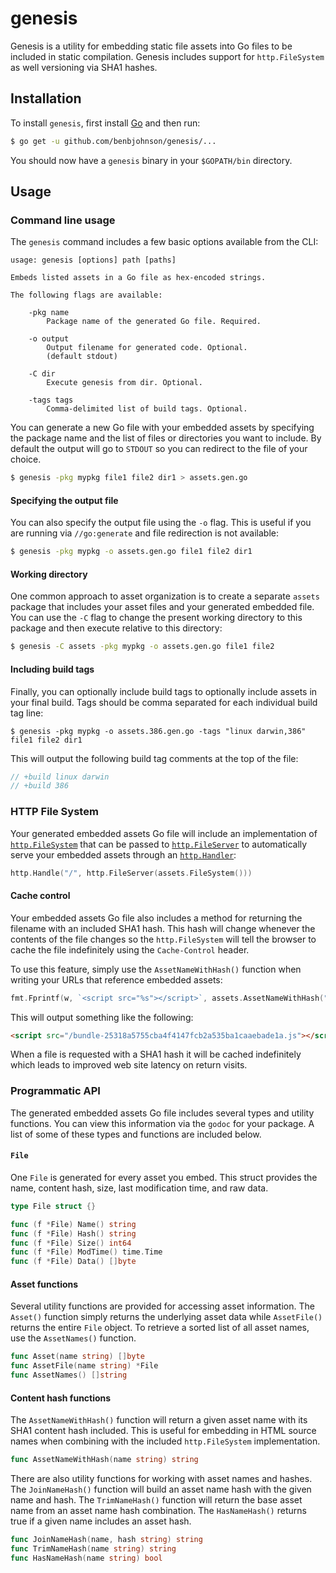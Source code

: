 genesis
=======

Genesis is a utility for embedding static file assets into Go files to be
included in static compilation. Genesis includes support for `http.FileSystem`
as well versioning via SHA1 hashes.


## Installation

To install `genesis`, first install [Go](https://golang.org/) and then run:

```sh
$ go get -u github.com/benbjohnson/genesis/...
```

You should now have a `genesis` binary in your `$GOPATH/bin` directory.


## Usage

### Command line usage

The `genesis` command includes a few basic options available from the CLI:

```
usage: genesis [options] path [paths]

Embeds listed assets in a Go file as hex-encoded strings.

The following flags are available:

	-pkg name
		Package name of the generated Go file. Required.

	-o output
		Output filename for generated code. Optional.
		(default stdout)

	-C dir
		Execute genesis from dir. Optional.

	-tags tags
		Comma-delimited list of build tags. Optional.

```

You can generate a new Go file with your embedded assets by specifying the
package name and the list of files or directories you want to include. By
default the output will go to `STDOUT` so you can redirect to the file of your
choice.

```sh
$ genesis -pkg mypkg file1 file2 dir1 > assets.gen.go
```


#### Specifying the output file

You can also specify the output file using the `-o` flag. This is useful if you
are running via `//go:generate` and file redirection is not available:

```sh
$ genesis -pkg mypkg -o assets.gen.go file1 file2 dir1
```


#### Working directory

One common approach to asset organization is to create a separate `assets`
package that includes your asset files and your generated embedded file. You
can use the `-C` flag to change the present working directory to this package
and then execute relative to this directory:

```sh
$ genesis -C assets -pkg mypkg -o assets.gen.go file1 file2
```


#### Including build tags

Finally, you can optionally include build tags to optionally include assets
in your final build. Tags should be comma separated for each individual build
tag line:

```
$ genesis -pkg mypkg -o assets.386.gen.go -tags "linux darwin,386" file1 file2 dir1
```

This will output the following build tag comments at the top of the file:

```go
// +build linux darwin
// +build 386
```


### HTTP File System

Your generated embedded assets Go file will include an implementation of
[`http.FileSystem`](https://golang.org/pkg/net/http/#FileSystem) that can be
passed to [`http.FileServer`](https://golang.org/pkg/net/http/#FileServer) to automatically serve your embedded assets
through an [`http.Handler`](https://golang.org/pkg/net/http/#Handler):

```go
http.Handle("/", http.FileServer(assets.FileSystem()))
```

#### Cache control

Your embedded assets Go file also includes a method for returning the filename
with an included SHA1 hash. This hash will change whenever the contents of the
file changes so the `http.FileSystem` will tell the browser to cache the file
indefinitely using the `Cache-Control` header.

To use this feature, simply use the `AssetNameWithHash()` function when writing
your URLs that reference embedded assets:


```go
fmt.Fprintf(w, `<script src="%s"></script>`, assets.AssetNameWithHash("bundle.js"))
```

This will output something like the following:

```html
<script src="/bundle-25318a5755cba4f4147fcb2a535ba1caaebade1a.js"></script>
```

When a file is requested with a SHA1 hash it will be cached indefinitely which
leads to improved web site latency on return visits.


### Programmatic API

The generated embedded assets Go file includes several types and utility
functions. You can view this information via the `godoc` for your package.
A list of some of these types and functions are included below.


#### `File`

One `File` is generated for every asset you embed. This struct provides the
name, content hash, size, last modification time, and raw data.

```go
type File struct {}

func (f *File) Name() string
func (f *File) Hash() string
func (f *File) Size() int64
func (f *File) ModTime() time.Time
func (f *File) Data() []byte
```



#### Asset functions

Several utility functions are provided for accessing asset information. The
`Asset()` function simply returns the underlying asset data while `AssetFile()`
returns the entire `File` object. To retrieve a sorted list of all asset names,
use the `AssetNames()` function.

```go
func Asset(name string) []byte
func AssetFile(name string) *File
func AssetNames() []string
```


#### Content hash functions

The `AssetNameWithHash()` function will return a given asset name with its SHA1
content hash included. This is useful for embedding in HTML source names when
combining with the included `http.FileSystem` implementation.

```go
func AssetNameWithHash(name string) string
```

There are also utility functions for working with asset names and hashes. The
`JoinNameHash()` function will build an asset name hash with the given name
and hash. The `TrimNameHash()` function will return the base asset name from
an asset name hash combination. The `HasNameHash()` returns true if a given name
includes an asset hash.

```go
func JoinNameHash(name, hash string) string
func TrimNameHash(name string) string 
func HasNameHash(name string) bool
```

